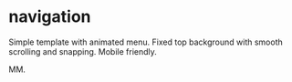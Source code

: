 # navigation

Simple template with animated menu.
Fixed top background with smooth scrolling and snapping.
Mobile friendly.

MM.
